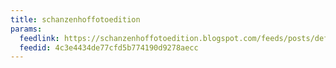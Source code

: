 ```yaml
---
title: schanzenhoffotoedition
params:
  feedlink: https://schanzenhoffotoedition.blogspot.com/feeds/posts/default
  feedid: 4c3e4434de77cfd5b774190d9278aecc
---
```

